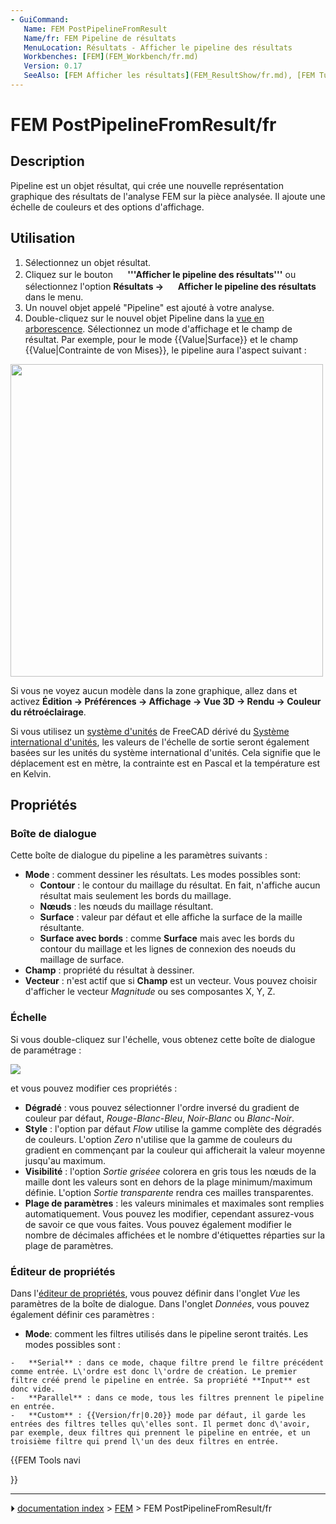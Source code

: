 ```yaml
---
- GuiCommand:
   Name: FEM PostPipelineFromResult
   Name/fr: FEM Pipeline de résultats
   MenuLocation: Résultats - Afficher le pipeline des résultats
   Workbenches: [FEM](FEM_Workbench/fr.md)
   Version: 0.17
   SeeAlso: [FEM Afficher les résultats](FEM_ResultShow/fr.md), [FEM Tutoriel](FEM_tutorial/fr.md)
---
```


# FEM PostPipelineFromResult/fr

## Description

Pipeline est un objet résultat, qui crée une nouvelle représentation graphique des résultats de l\'analyse FEM sur la pièce analysée. Il ajoute une échelle de couleurs et des options d\'affichage.



## Utilisation

1.  Sélectionnez un objet résultat.
2.  Cliquez sur le bouton **<img src="images/FEM_PostPipelineFromResult.svg" width=16px> '''Afficher le pipeline des résultats'''** ou sélectionnez l\'option **Résultats → <img src="images/FEM_PostPipelineFromResult.svg" width=16px> Afficher le pipeline des résultats** dans le menu.
3.  Un nouvel objet appelé \"Pipeline\" est ajouté à votre analyse.
4.  Double-cliquez sur le nouvel objet Pipeline dans la [vue en arborescence](Tree_view/fr.md). Sélectionnez un mode d\'affichage et le champ de résultat. Par exemple, pour le mode {{Value|Surface}} et le champ {{Value|Contrainte de von Mises}}, le pipeline aura l\'aspect suivant :

<img alt="" src=images/Pipeline.PNG  style="width:500px;">

Si vous ne voyez aucun modèle dans la zone graphique, allez dans et activez **Édition → Préférences → Affichage → Vue 3D → Rendu → Couleur du rétroéclairage**.

Si vous utilisez un [système d\'unités](Preferences_Editor/fr#Unit.C3.A9s.md) de FreeCAD dérivé du [Système international d\'unités](https://fr.wikipedia.org/wiki/Syst%C3%A8me_international_d%27unit%C3%A9s), les valeurs de l\'échelle de sortie seront également basées sur les unités du système international d\'unités. Cela signifie que le déplacement est en mètre, la contrainte est en Pascal et la température est en Kelvin.



## Propriétés



### Boîte de dialogue 

Cette boîte de dialogue du pipeline a les paramètres suivants :

-   **Mode** : comment dessiner les résultats. Les modes possibles sont:
    -   **Contour** : le contour du maillage du résultat. En fait, n\'affiche aucun résultat mais seulement les bords du maillage.
    -   **Nœuds** : les nœuds du maillage résultant.
    -   **Surface** : valeur par défaut et elle affiche la surface de la maille résultante.
    -   **Surface avec bords** : comme **Surface** mais avec les bords du contour du maillage et les lignes de connexion des noeuds du maillage de surface.
-   **Champ** : propriété du résultat à dessiner.
-   **Vecteur** : n\'est actif que si **Champ** est un vecteur. Vous pouvez choisir d\'afficher le vecteur *Magnitude* ou ses composantes X, Y, Z.



### Échelle

Si vous double-cliquez sur l\'échelle, vous obtenez cette boîte de dialogue de paramétrage :

![](images/SIMTUT_05.PNG )

et vous pouvez modifier ces propriétés :

-   **Dégradé** : vous pouvez sélectionner l\'ordre inversé du gradient de couleur par défaut, *Rouge-Blanc-Bleu*, *Noir-Blanc* ou *Blanc-Noir*.
-   **Style** : l\'option par défaut *Flow* utilise la gamme complète des dégradés de couleurs. L\'option *Zero* n\'utilise que la gamme de couleurs du gradient en commençant par la couleur qui afficherait la valeur moyenne jusqu\'au maximum.
-   **Visibilité** : l\'option *Sortie griséee* colorera en gris tous les nœuds de la maille dont les valeurs sont en dehors de la plage minimum/maximum définie. L\'option *Sortie transparente* rendra ces mailles transparentes.
-   **Plage de paramètres** : les valeurs minimales et maximales sont remplies automatiquement. Vous pouvez les modifier, cependant assurez-vous de savoir ce que vous faites. Vous pouvez également modifier le nombre de décimales affichées et le nombre d\'étiquettes réparties sur la plage de paramètres.



### Éditeur de propriétés 

Dans l\'[éditeur de propriétés](Property_editor/fr.md), vous pouvez définir dans l\'onglet *Vue* les paramètres de la boîte de dialogue. Dans l\'onglet *Données*, vous pouvez également définir ces paramètres :

-    **Mode**: comment les filtres utilisés dans le pipeline seront traités. Les modes possibles sont :

    -   **Serial** : dans ce mode, chaque filtre prend le filtre précédent comme entrée. L\'ordre est donc l\'ordre de création. Le premier filtre créé prend le pipeline en entrée. Sa propriété **Input** est donc vide.
    -   **Parallel** : dans ce mode, tous les filtres prennent le pipeline en entrée.
    -   **Custom** : {{Version/fr|0.20}} mode par défaut, il garde les entrées des filtres telles qu\'elles sont. Il permet donc d\'avoir, par exemple, deux filtres qui prennent le pipeline en entrée, et un troisième filtre qui prend l\'un des deux filtres en entrée.





{{FEM Tools navi

}}



---
⏵ [documentation index](../README.md) > [FEM](Category_FEM.md) > FEM PostPipelineFromResult/fr
